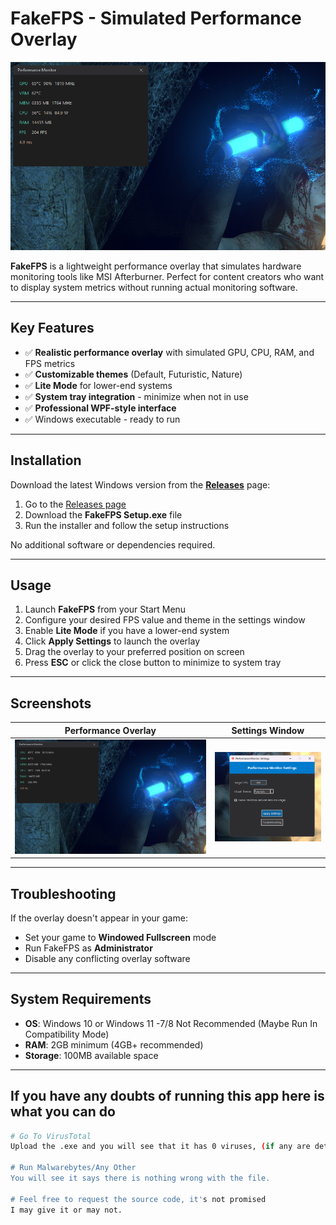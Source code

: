 # FakeFPS - Simulated Performance Overlay

![FakeFPS Screenshot](https://github.com/sharp4real/fakefps-application/blob/main/Screenshot%202025-09-17%20183432.png?raw=true)

**FakeFPS** is a lightweight performance overlay that simulates hardware monitoring tools like MSI Afterburner. Perfect for content creators who want to display system metrics without running actual monitoring software.

---

## Key Features

- ✅ **Realistic performance overlay** with simulated GPU, CPU, RAM, and FPS metrics  
- ✅ **Customizable themes** (Default, Futuristic, Nature)  
- ✅ **Lite Mode** for lower-end systems  
- ✅ **System tray integration** - minimize when not in use  
- ✅ **Professional WPF-style interface**  
- ✅ Windows executable - ready to run  

---

## Installation

Download the latest Windows version from the [**Releases**](https://github.com/sharp4real/fakefps/releases) page:

1. Go to the [Releases page](https://github.com/sharp4real/fakefps/releases)  
2. Download the **FakeFPS Setup.exe** file  
3. Run the installer and follow the setup instructions  

No additional software or dependencies required.

---

## Usage

1. Launch **FakeFPS** from your Start Menu  
2. Configure your desired FPS value and theme in the settings window  
3. Enable **Lite Mode** if you have a lower-end system  
4. Click **Apply Settings** to launch the overlay  
5. Drag the overlay to your preferred position on screen  
6. Press **ESC** or click the close button to minimize to system tray

---

## Screenshots

| Performance Overlay | Settings Window |
|---------------------|-----------------|
| ![Overlay](https://github.com/sharp4real/fakefps-application/blob/main/Screenshot%202025-09-17%20183432.png?raw=true) | ![Settings](https://github.com/sharp4real/fakefps-application/blob/main/Screenshot%202025-09-17%20183920.png?raw=true) |

---

## Troubleshooting

If the overlay doesn't appear in your game:
- Set your game to **Windowed Fullscreen** mode
- Run FakeFPS as **Administrator**
- Disable any conflicting overlay software

---

## System Requirements

- **OS**: Windows 10 or Windows 11 -7/8 Not Recommended (Maybe Run In Compatibility Mode)
- **RAM**: 2GB minimum (4GB+ recommended)
- **Storage**: 100MB available space

---

## If you have any doubts of running this app here is what you can do

```bash
# Go To VirusTotal
Upload the .exe and you will see that it has 0 viruses, (if any are detected it's a false positive)

# Run Malwarebytes/Any Other
You will see it says there is nothing wrong with the file.

# Feel free to request the source code, it's not promised
I may give it or may not. 
